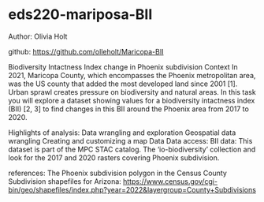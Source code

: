 # eds220-mariposa-BII
Author: Olivia Holt

github: https://github.com/olleholt/Maricopa-BII

Biodiversity Intactness Index change in Phoenix subdivision
Context
In 2021, Maricopa County, which encompasses the Phoenix metropolitan area, was the US county that added the most developed land since 2001 [1]. Urban sprawl creates pressure on biodiversity and natural areas. In this task you will explore a dataset showing values for a biodiversity intactness index (BII) [2, 3] to find changes in this BII around the Phoenix area from 2017 to 2020.

Highlights of analysis:
Data wrangling and exploration
Geospatial data wrangling
Creating and customizing a map
Data
Data access: BII data: This dataset is part of the MPC STAC catalog. The ‘io-biodiversity’ collection and look for the 2017 and 2020 rasters covering Phoenix subdivision.

references:
The Phoenix subdivision polygon in the Census County Subdivision shapefiles for Arizona: https://www.census.gov/cgi-bin/geo/shapefiles/index.php?year=2022&layergroup=County+Subdivisions
